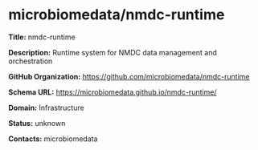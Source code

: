 # microbiomedata/nmdc-runtime

**Title:** nmdc-runtime

**Description:** Runtime system for NMDC data management and orchestration

**GitHub Organization:** https://github.com/microbiomedata/nmdc-runtime

**Schema URL:** https://microbiomedata.github.io/nmdc-runtime/



**Domain:** Infrastructure

**Status:** unknown



**Contacts:** microbiomedata